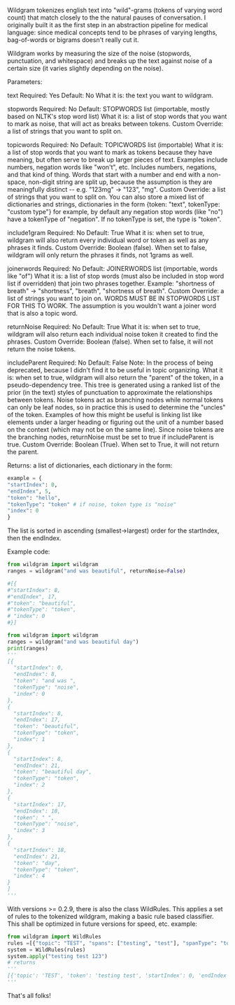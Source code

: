 Wildgram tokenizes english text into "wild"-grams (tokens of varying word count)
that match closely to the the natural pauses of conversation. I originally built
it as the first step in an abstraction pipeline for medical language: since
medical concepts tend to be phrases of varying lengths, bag-of-words or bigrams
doesn't really cut it.

Wildgram works by measuring the size of the noise (stopwords, punctuation, and
whitespace) and breaks up the text against noise of a certain size
(it varies slightly depending on the noise).

Parameters:

text
Required: Yes
Default: No
What it is: the text you want to wildgram.

stopwords
Required: No
Default: STOPWORDS list (importable, mostly based on NLTK's stop word list)
What it is: a list of stop words that you want to mark as noise, that will act as breaks between tokens.
Custom Override: a list of strings that you want to split on.

topicwords
Required: No
Default: TOPICWORDS list (importable)
What it is: a list of stop words that you want to mark as tokens because they have meaning, but often serve to break up larger pieces of text. Examples include numbers, negation words like "won't", etc. Includes numbers,
negations, and that kind of thing. Words that start with a number and end with a non-space, non-digit string
are split up, because the assumption is they are meaningfully distinct -- e.g. "123mg" -> "123", "mg".
Custom Override: a list of strings that you want to split on. You can also store a mixed list of
dictionaries and strings, dictionaries in the form {token: "text", tokenType: "custom type"}
for example, by default any negation stop words (like "no") have a tokenType of "negation".
If no tokenType is set, the type is "token".

include1gram
Required: No
Default: True
What it is: when set to true, wildgram will also return every individual word or token as well as any phrases it finds.
Custom Override: Boolean (false). When set to false, wildgram will only return the phrases it finds, not 1grams as well.

joinerwords
Required: No
Default: JOINERWORDS list (importable, words like "of")
What it is: a list of stop words (must also be included in stop word list if overridden) that join two phrases together. Example: "shortness of breath" -> "shortness", "breath", "shortness of breath".
Custom Override: a list of strings you want to join on. WORDS MUST BE IN STOPWORDS LIST FOR THIS TO WORK. The assumption is you wouldn't want a joiner word that is also a topic word.

returnNoise
Required: No
Default: True
What it is: when set to true, wildgram will also return each individual noise token it created to find the phrases.
Custom Override: Boolean (false). When set to false, it will not return the noise tokens.


includeParent
Required: No
Default: False
Note: In the process of being deprecated, because I didn't find it to be useful in topic organizing.
What it is: when set to true, wildgram will also return the "parent" of the token, in a pseudo-dependency tree.
This tree is generated using a ranked list of the prior (in the text) styles of punctuation to approximate
the relationships between tokens. Noise tokens act as branching nodes while normal tokens can only be leaf nodes,
so in practice this is used to determine the "uncles" of the token. Examples of how this might be useful is
linking list like elements under a larger heading or figuring out the unit of a number based on the context (which may not be on the same line). Since noise tokens are the branching nodes, returnNoise must be set to true if includeParent is true.
Custom Override: Boolean (True). When set to True, it will not return the parent.


Returns:
a list of dictionaries, each dictionary in the form:
```python
example = {
"startIndex": 0,
"endIndex", 5,
"token": "hello",
"tokenType": "token" # if noise, token type is "noise"
"index": 0
}
```
The list is sorted in ascending (smallest->largest) order for the startIndex, then the endIndex.


Example code:

```python
from wildgram import wildgram
ranges = wildgram("and was beautiful", returnNoise=False)

#[{
#"startIndex": 8,
#"endIndex", 17,
#"token": "beautiful",
#"tokenType": "token",
# "index": 0
#}]

from wildgram import wildgram
ranges = wildgram("and was beautiful day")
print(ranges)
'''
[{
  "startIndex": 0,
  "endIndex": 8,
  "token": "and was ",
  "tokenType": "noise",
  "index": 0
},
{
  "startIndex": 8,
  "endIndex": 17,
  "token": "beautiful",
  "tokenType": "token",
  "index": 1
},
{
  "startIndex": 8,
  "endIndex": 21,
  "token": "beautiful day",
  "tokenType": "token",
  "index": 2
},
{
  "startIndex": 17,
  "endIndex": 18,
  "token": " ",
  "tokenType": "noise",
  "index": 3
},
{
  "startIndex": 18,
  "endIndex": 21,
  "token": "day",
  "tokenType": "token",
  "index": 4
}
]
'''
```

With versions >= 0.2.9, there is also the class WildRules. This applies a set of
rules to the tokenized wildgram, making a basic rule based classifier. This shall
be optimized in future versions for speed, etc.
example:
```python
from wildgram import WildRules
rules =[{"topic": "TEST", "spans": ["testing", "test"], "spanType": "token"}, {"topic": "Dosage", "spans": ["numeric"], "spanType": "tokenType"}]
system = WildRules(rules)
system.apply("testing test 123")
# returns
'''
[{'topic': 'TEST', 'token': 'testing test', 'startIndex': 0, 'endIndex': 12}, {'topic': 'Dosage', 'token': '123', 'startIndex': 13, 'endIndex': 16}]
'''
```


That's all folks!
